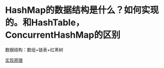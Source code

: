  

# HashMap的数据结构是什么？如何实现的。和HashTable，ConcurrentHashMap的区别



数据结构：数组+链表+红黑树

[实现原理](https://tech.meituan.com/2016/06/24/java-hashmap.html)

